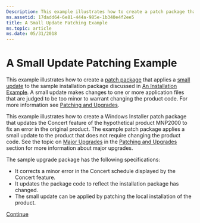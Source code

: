 ```yaml
---
Description: This example illustrates how to create a patch package that applies a small update to the sample installation package discussed in An Installation Example.
ms.assetid: 17dadd64-6e81-444a-985e-1b340e4f2ee5
title: A Small Update Patching Example
ms.topic: article
ms.date: 05/31/2018
---
```


# A Small Update Patching Example

This example illustrates how to create a [patch package](patch-packages.md) that applies a [small update](small-updates.md) to the sample installation package discussed in [An Installation Example](an-installation-example.md). A small update makes changes to one or more application files that are judged to be too minor to warrant changing the product code. For more information see [Patching and Upgrades](patching-and-upgrades.md).

This example illustrates how to create a Windows Installer patch package that updates the Concert feature of the hypothetical product MNP2000 to fix an error in the original product. The example patch package applies a small update to the product that does not require changing the product code. See the topic on [Major Upgrades](major-upgrades.md) in the [Patching and Upgrades](patching-and-upgrades.md) section for more information about major upgrades.

The sample upgrade package has the following specifications:

-   It corrects a minor error in the Concert schedule displayed by the Concert feature.
-   It updates the package code to reflect the installation package has changed.
-   The small update can be applied by patching the local installation of the product.

[Continue](planning-a-small-update-patch.md)

 

 




